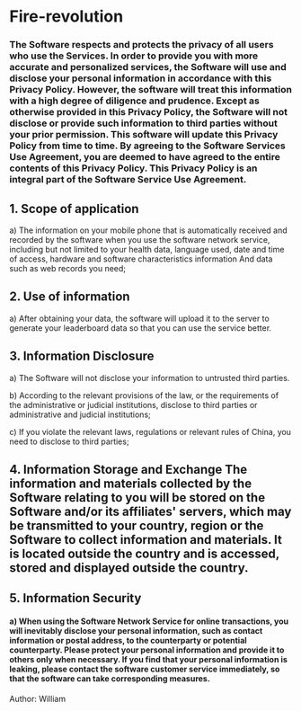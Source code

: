 # Fire-revolution

### The Software respects and protects the privacy of all users who use the Services. In order to provide you with more accurate and personalized services, the Software will use and disclose your personal information in accordance with this Privacy Policy. However, the software will treat this information with a high degree of diligence and prudence. Except as otherwise provided in this Privacy Policy, the Software will not disclose or provide such information to third parties without your prior permission. This software will update this Privacy Policy from time to time. By agreeing to the Software Services Use Agreement, you are deemed to have agreed to the entire contents of this Privacy Policy. This Privacy Policy is an integral part of the Software Service Use Agreement. 

## 1. Scope of application 

a) The information on your mobile phone that is automatically received and recorded by the software when you use the software network service, including but not limited to your health data, language used, date and time of access, hardware and software characteristics information And data such as web records you need; 

## 2. Use of information 

a) After obtaining your data, the software will upload it to the server to generate your leaderboard data so that you can use the service better. 

## 3. Information Disclosure 

a) The Software will not disclose your information to untrusted third parties. 

b) According to the relevant provisions of the law, or the requirements of the administrative or judicial institutions, disclose to third parties or administrative and judicial institutions; 

c) If you violate the relevant laws, regulations or relevant rules of China, you need to disclose to third parties; 

## 4. Information Storage and Exchange The information and materials collected by the Software relating to you will be stored on the Software and/or its affiliates' servers, which may be transmitted to your country, region or the Software to collect information and materials. It is located outside the country and is accessed, stored and displayed outside the country. 

## 5. Information Security 

#### a) When using the Software Network Service for online transactions, you will inevitably disclose your personal information, such as contact information or postal address, to the counterparty or potential counterparty. Please protect your personal information and provide it to others only when necessary. If you find that your personal information is leaking, please contact the software customer service immediately, so that the software can take corresponding measures.

Author: William
